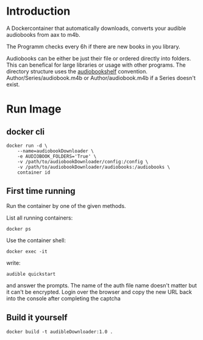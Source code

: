 # Introduction
A Dockercontainer that automatically downloads, converts your audible audiobooks from aax to m4b.

The Programm checks every 6h if there are new books in you library.

Audiobooks can be either be just their file or ordered directly into folders. This can benefical for large libraries or usage with other programs.
The directory structure uses the [audiobookshelf](https://www.audiobookshelf.org/docs#book-directory-structure) convention. 
Author/Series/audiobook.m4b or Author/audiobook.m4b if a Series doesn't exist.

# Run Image

## docker cli
```
docker run -d \
	--name=audiobookDownloader \
	-e AUDIOBOOK_FOLDERS='True' \
	-v /path/to/audiobookDownloader/config:/config \
	-v /path/to/audiobookDownloader/audiobooks:/audiobooks \
	container id
```

## First time running
Run the container by one of the given methods.

List all running containers:

`docker ps`

Use the container shell:

`docker exec -it`

write:

`audible quickstart`

and answer the prompts.
The name of the auth file name doesn't matter but it can't be encrypted.
Login over the browser and copy the new URL back into the console after completing the captcha

## Build it yourself
`docker build -t audibleDownloader:1.0 .`